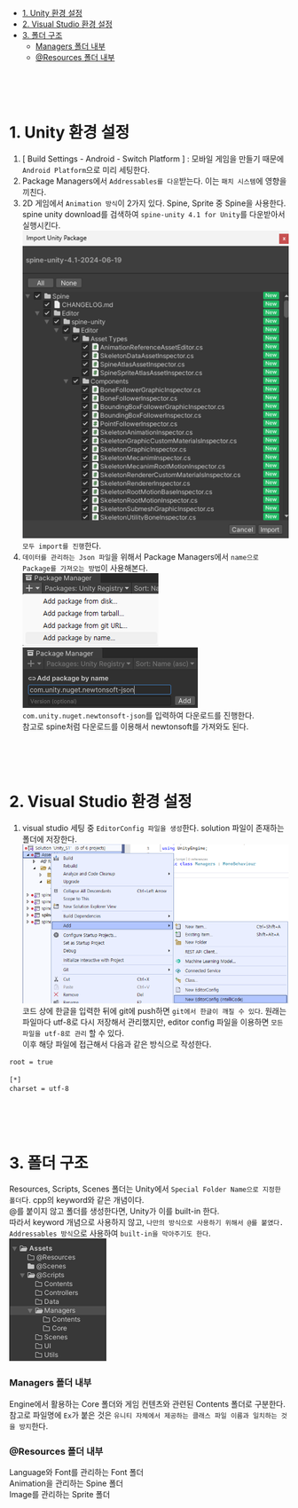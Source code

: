 - [1. Unity 환경 설정](#1-unity-환경-설정)
- [2. Visual Studio 환경 설정](#2-visual-studio-환경-설정)
- [3. 폴더 구조](#3-폴더-구조)
    - [Managers 폴더 내부](#managers-폴더-내부)
    - [@Resources 폴더 내부](#resources-폴더-내부)
  
</br></br></br>

# 1. Unity 환경 설정
1. [ Build Settings - Android - Switch Platform ] : 모바일 게임을 만들기 때문에 `Android Platform`으로 미리 세팅한다.
2. Package Managers에서 `Addressables를 다운`받는다. 이는 `패치 시스템`에 영향을 끼친다.
3. 2D 게임에서 `Animation 방식`이 2가지 있다. Spine, Sprite 중 Spine을 사용한다. spine unity download를 검색하여 `spine-unity 4.1 for Unity`를 다운받아서 실행시킨다.</br>
![alt text](Images/spine-unity-4.1-for-unity.png) </br>
`모두 import를 진행`한다.
1. `데이터를 관리하는 Json 파일`을 위해서 Package Managers에서 `name으로 Package를 가져오는 방법`이 사용해본다.</br>
![alt text](Images/add-package-by-name.png) ![alt text](Images/input-package-name.png) </br>
`com.unity.nuget.newtonsoft-json`를 입력하여 다운로드를 진행한다.</br>
참고로 spine처럼 다운로드를 이용해서 newtonsoft를 가져와도 된다.</br>

</br></br></br>

# 2. Visual Studio 환경 설정
1. visual studio 세팅 중 `EditorConfig 파일을 생성`한다. solution 파일이 존재하는 폴더에 저장한다.</br>
![alt text](Images/editor-config.png) </br>
코드 상에 한글을 입력한 뒤에 git에 push하면 `git에서 한글이 깨질 수 있다`. 원래는 파일마다 utf-8로 다시 저장해서 관리했지만, editor config 파일을 이용하면 `모든 파일을 utf-8로 관리` 할 수 있다.</br>
이후 해당 파일에 접근해서 다음과 같은 방식으로 작성한다.</br>
```
root = true

[*]
charset = utf-8
```

</br></br></br>

# 3. 폴더 구조
Resources, Scripts, Scenes 폴더는 Unity에서 `Special Folder Name으로 지정한 폴더`다. cpp의 keyword와 같은 개념이다.</br>
@를 붙이지 않고 폴더를 생성한다면, Unity가 이를 built-in 한다.</br>
따라서 keyword 개념으로 사용하지 않고, `나만의 방식으로 사용하기 위해서 @를 붙였다.`</br>
`Addressables 방식`으로 사용하여 `built-in을 막아주기도 한다`.</br>
![alt text](Images/folder-structure.png)

### Managers 폴더 내부
Engine에서 활용하는 Core 폴더와 게임 컨텐츠와 관련된 Contents 폴더로 구분한다.</br>
참고로 파일명에 `Ex`가 붙은 것은 `유니티 자체에서 제공하는 클래스 파일 이름과 일치하는 것을 방지`한다.</br>

### @Resources 폴더 내부
Language와 Font를 관리하는 Font 폴더</br>
Animation을 관리하는 Spine 폴더</br>
Image를 관리하는 Sprite 폴더</br>
